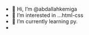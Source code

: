 - 👋 Hi, I’m @abdallahkemiga
- 👀 I’m interested in ...html-css
- 🌱 I’m currently learning py.
- 

<!---
abdallahkemiga/abdallahkemiga is a ✨ special ✨ repository because its `README.md` (this file) appears on your GitHub profile.
You can click the Preview link to take a look at your changes.
--->
